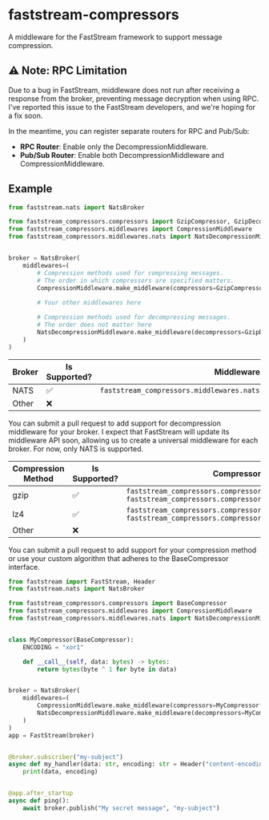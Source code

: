 # faststream-compressors

A middleware for the FastStream framework to support message compression.

## ⚠️ Note: RPC Limitation

Due to a bug in FastStream, middleware does not run after receiving a response from the broker, preventing message 
decryption when using RPC. I've reported this issue to the FastStream developers, and we're hoping for a fix soon.

In the meantime, you can register separate routers for RPC and Pub/Sub:

 - **RPC Router**: Enable only the DecompressionMiddleware.
 - **Pub/Sub Router**: Enable both DecompressionMiddleware and CompressionMiddleware.

## Example

```python
from faststream.nats import NatsBroker

from faststream_compressors.compressors import GzipCompressor, GzipDecompressor
from faststream_compressors.middlewares import CompressionMiddleware
from faststream_compressors.middlewares.nats import NatsDecompressionMiddleware


broker = NatsBroker(    
    middlewares=(
        # Compression methods used for compressing messages.
        # The order in which compressors are specified matters.
        CompressionMiddleware.make_middleware(compressors=GzipCompressor()),
        
        # Your other middlewares here

        # Compression methods used for decompressing messages.
        # The order does not matter here
        NatsDecompressionMiddleware.make_middleware(decompressors=GzipDecompressor()),
    )
)
```

| Broker | Is Supported? | Middleware                                                            |
|--------|---------------|-----------------------------------------------------------------------|
| NATS   | ✅             | `faststream_compressors.middlewares.nats.NatsDecompressionMiddleware` |
| Other  | ❌             |                                                                       |

You can submit a pull request to add support for decompression middleware for your broker. I expect that FastStream 
will update its middleware API soon, allowing us to create a universal middleware for each broker. For now, only 
NATS is supported.

| Compression Method | Is Supported? | Compressor                                                                                                          | Extra Dependency              |
|--------------------|---------------|---------------------------------------------------------------------------------------------------------------------|-------------------------------| 
| gzip               | ✅             | `faststream_compressors.compressors.GzipCompressor`<br/>`faststream_compressors.compressors.GzipDecompressor`       |                               |
| lz4                | ✅             | `faststream_compressors.compressors.lz4.Lz4Compressor`<br/>`faststream_compressors.compressors.lz4.Lz4Decompressor` | `faststream-compressors[lz4]` |
| Other              | ❌             |                                                                                                                     |                               |

You can submit a pull request to add support for your compression method or use your custom algorithm that adheres to
the BaseCompressor interface.

```python
from faststream import FastStream, Header
from faststream.nats import NatsBroker

from faststream_compressors.compressors import BaseCompressor
from faststream_compressors.middlewares import CompressionMiddleware
from faststream_compressors.middlewares.nats import NatsDecompressionMiddleware


class MyCompressor(BaseCompressor):
    ENCODING = "xor1"

    def __call__(self, data: bytes) -> bytes:
        return bytes(byte ^ 1 for byte in data)


broker = NatsBroker(
    middlewares=(
        CompressionMiddleware.make_middleware(compressors=MyCompressor()),
        NatsDecompressionMiddleware.make_middleware(decompressors=MyCompressor()),
    )
)
app = FastStream(broker)


@broker.subscriber("my-subject")
async def my_handler(data: str, encoding: str = Header("content-encoding")):
    print(data, encoding)


@app.after_startup
async def ping():
    await broker.publish("My secret message", "my-subject")
```
